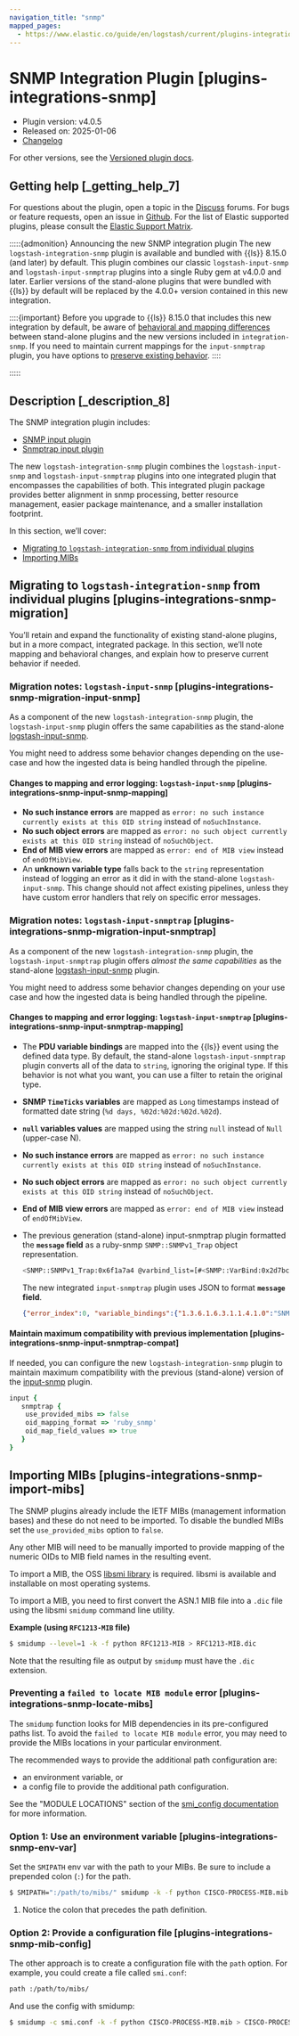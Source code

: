 ```yaml
---
navigation_title: "snmp"
mapped_pages:
  - https://www.elastic.co/guide/en/logstash/current/plugins-integrations-snmp.html
---
```


# SNMP Integration Plugin [plugins-integrations-snmp]


* Plugin version: v4.0.5
* Released on: 2025-01-06
* [Changelog](https://github.com/logstash-plugins/logstash-integration-snmp/blob/v4.0.5/CHANGELOG.md)

For other versions, see the [Versioned plugin docs](logstash-docs://reference/integration-snmp-index.md).

## Getting help [_getting_help_7]

For questions about the plugin, open a topic in the [Discuss](http://discuss.elastic.co) forums. For bugs or feature requests, open an issue in [Github](https://github.com/logstash-plugins/logstash-integration-snmp). For the list of Elastic supported plugins, please consult the [Elastic Support Matrix](https://www.elastic.co/support/matrix#logstash_plugins).

:::::{admonition} Announcing the new SNMP integration plugin
The new `logstash-integration-snmp` plugin is available and bundled with {{ls}} 8.15.0 (and later) by default. This plugin combines our classic `logstash-input-snmp` and `logstash-input-snmptrap` plugins into a single Ruby gem at v4.0.0 and later. Earlier versions of the stand-alone plugins that were bundled with {{ls}} by default will be replaced by the 4.0.0+ version contained in this new integration.

::::{important}
Before you upgrade to {{ls}} 8.15.0 that includes this new integration by default, be aware of [behavioral and mapping differences](#plugins-integrations-snmp-migration) between stand-alone plugins and the new versions included in `integration-snmp`. If you need to maintain current mappings for the `input-snmptrap` plugin, you have options to [preserve existing behavior](#plugins-integrations-snmp-input-snmptrap-compat).
::::


:::::



## Description [_description_8]

The SNMP integration plugin includes:

* [SNMP input plugin](/reference/plugins-inputs-snmp.md)
* [Snmptrap input plugin](/reference/plugins-inputs-snmptrap.md)

The new `logstash-integration-snmp` plugin combines the `logstash-input-snmp` and `logstash-input-snmptrap` plugins into one integrated plugin that encompasses the capabilities of both. This integrated plugin package provides better alignment in snmp processing, better resource management, easier package maintenance, and a smaller installation footprint.

In this section, we’ll cover:

* [Migrating to `logstash-integration-snmp` from individual plugins](#plugins-integrations-snmp-migration)
* [Importing MIBs](#plugins-integrations-snmp-import-mibs)


## Migrating to `logstash-integration-snmp` from individual plugins [plugins-integrations-snmp-migration]

You’ll retain and expand the functionality of existing stand-alone plugins, but in a more compact, integrated package. In this section, we’ll note mapping and behavioral changes, and explain how to preserve current behavior if needed.

### Migration notes: `logstash-input-snmp` [plugins-integrations-snmp-migration-input-snmp]

As a component of the new `logstash-integration-snmp` plugin, the `logstash-input-snmp` plugin offers the same capabilities as the stand-alone [logstash-input-snmp](https://github.com/logstash-plugins/logstash-input-snmp).

You might need to address some behavior changes depending on the use-case and how the ingested data is being handled through the pipeline.

#### Changes to mapping and error logging: `logstash-input-snmp` [plugins-integrations-snmp-input-snmp-mapping]

* **No such instance errors** are mapped as `error: no such instance currently exists at this OID string` instead of `noSuchInstance`.
* **No such object errors** are mapped as `error: no such object currently exists at this OID string` instead of `noSuchObject`.
* **End of MIB view errors** are mapped as `error: end of MIB view` instead of `endOfMibView`.
* An **unknown variable type** falls back to the `string` representation instead of logging an error as it did in with the stand-alone `logstash-input-snmp`. This change should not affect existing pipelines, unless they have custom error handlers that rely on specific error messages.



### Migration notes: `logstash-input-snmptrap` [plugins-integrations-snmp-migration-input-snmptrap]

As a component of the new `logstash-integration-snmp` plugin, the `logstash-input-snmptrap` plugin offers *almost the same capabilities* as the stand-alone [logstash-input-snmp](https://github.com/logstash-plugins/logstash-input-snmp) plugin.

You might need to address some behavior changes depending on your use case and how the ingested data is being handled through the pipeline.

#### Changes to mapping and error logging: `logstash-input-snmptrap` [plugins-integrations-snmp-input-snmptrap-mapping]

* The **PDU variable bindings** are mapped into the {{ls}} event using the defined data type. By default, the stand-alone `logstash-input-snmptrap` plugin converts all of the data to `string`, ignoring the original type. If this behavior is not what you want, you can use a filter to retain the original type.
* **SNMP `TimeTicks` variables** are mapped as `Long` timestamps instead of formatted date string (`%d days, %02d:%02d:%02d.%02d`).
* **`null` variables values** are mapped using the string `null` instead of `Null` (upper-case N).
* **No such instance errors** are mapped as `error: no such instance currently exists at this OID string` instead of `noSuchInstance`.
* **No such object errors** are mapped as `error: no such object currently exists at this OID string` instead of `noSuchObject`.
* **End of MIB view errors** are mapped as `error: end of MIB view` instead of `endOfMibView`.
* The previous generation (stand-alone) input-snmptrap plugin formatted the **`message` field** as a ruby-snmp `SNMP::SNMPv1_Trap` object representation.

    ```sh
    <SNMP::SNMPv1_Trap:0x6f1a7a4 @varbind_list=[#<SNMP::VarBind:0x2d7bcd8f @value="teststring", @name=[1.11.12.13.14.15]>], @timestamp=#<SNMP::TimeTicks:0x1af47e9d @value=55>, @generic_trap=6,  @enterprise=[1.2.3.4.5.6], @source_ip="127.0.0.1", @agent_addr=#<SNMP::IpAddress:0x29a4833e @value="test">, @specific_trap=99>
    ```

    The new integrated `input-snmptrap` plugin uses JSON to format **`message` field**.

    ```json
    {"error_index":0, "variable_bindings":{"1.3.6.1.6.3.1.1.4.1.0":"SNMPv2-MIB::coldStart", "1.3.6.1.2.1.1.3.0":0}, "error_status":0, "type":"TRAP", "error_status_text":"Success", "community":"public", "version":"2c", "request_id":1436216872}
    ```



#### Maintain maximum compatibility with previous implementation [plugins-integrations-snmp-input-snmptrap-compat]

If needed, you can configure the new `logstash-integration-snmp` plugin to maintain maximum compatibility with the previous (stand-alone) version of the [input-snmp](https://github.com/logstash-plugins/logstash-input-snmp) plugin.

```ruby
input {
   snmptrap {
    use_provided_mibs => false
    oid_mapping_format => 'ruby_snmp'
    oid_map_field_values => true
   }
}
```




## Importing MIBs [plugins-integrations-snmp-import-mibs]

The SNMP plugins already include the IETF MIBs (management information bases) and these do not need to be imported. To disable the bundled MIBs set the `use_provided_mibs` option to `false`.

Any other MIB will need to be manually imported to provide mapping of the numeric OIDs to MIB field names in the resulting event.

To import a MIB, the OSS [libsmi library](https://www.ibr.cs.tu-bs.de/projects/libsmi/) is required. libsmi is available and installable on most operating systems.

To import a MIB, you need to first convert the ASN.1 MIB file into a `.dic` file using the libsmi `smidump` command line utility.

**Example (using `RFC1213-MIB` file)**

```sh
$ smidump --level=1 -k -f python RFC1213-MIB > RFC1213-MIB.dic
```

Note that the resulting file as output by `smidump` must have the `.dic` extension.

### Preventing a `failed to locate MIB module` error [plugins-integrations-snmp-locate-mibs]

The `smidump` function looks for MIB dependencies in its pre-configured paths list. To avoid the `failed to locate MIB module` error, you may need to provide the MIBs locations in your particular environment.

The recommended ways to provide the additional path configuration are:

* an environment variable, or
* a config file to provide the additional path configuration.

See the "MODULE LOCATIONS" section of the [smi_config documentation](https://www.ibr.cs.tu-bs.de/projects/libsmi/smi_config.md#MODULE%20LOCATIONS) for more information.


### Option 1: Use an environment variable [plugins-integrations-snmp-env-var]

Set the `SMIPATH` env var with the path to your MIBs. Be sure to include a prepended colon (`:`) for the path.

```sh
$ SMIPATH=":/path/to/mibs/" smidump -k -f python CISCO-PROCESS-MIB.mib > CISCO-PROCESS-MIB_my.dic <1>
```

1. Notice the colon that precedes the path definition.



### Option 2: Provide a configuration file [plugins-integrations-snmp-mib-config]

The other approach is to create a configuration file with the `path` option. For example, you could create a file called `smi.conf`:

```sh
path :/path/to/mibs/
```

And use the config with smidump:

```sh
$ smidump -c smi.conf -k -f python CISCO-PROCESS-MIB.mib > CISCO-PROCESS-MIB_my.dic
```



